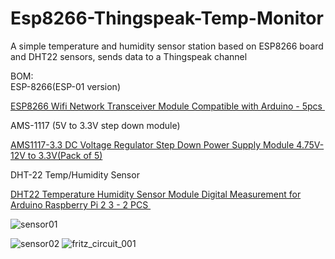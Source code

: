 # Esp8266-Thingspeak-Temp-Monitor
A simple temperature and humidity sensor station based on ESP8266 board and DHT22 sensors, sends data to a Thingspeak channel

BOM:  
ESP-8266(ESP-01 version)

<a target="_blank" href="https://www.amazon.com/gp/product/B071HCX3X7/ref=as_li_tl?ie=UTF8&camp=1789&creative=9325&creativeASIN=B071HCX3X7&linkCode=as2&tag=renchtech-20&linkId=c454f626c534069864706a0c6082850a">ESP8266 Wifi Network Transceiver Module Compatible with Arduino - 5pcs </a><img src="//ir-na.amazon-adsystem.com/e/ir?t=renchtech-20&l=am2&o=1&a=B071HCX3X7" width="1" height="1" border="0" alt="" style="border:none !important; margin:0px !important;" />

AMS-1117 (5V to 3.3V step down module)

<a target="_blank" href="https://www.amazon.com/gp/product/B01N1I1LXH/ref=as_li_tl?ie=UTF8&camp=1789&creative=9325&creativeASIN=B01N1I1LXH&linkCode=as2&tag=renchtech-20&linkId=04c9b35fa0347320236e187b1bb4bd7d">AMS1117-3.3 DC Voltage Regulator Step Down Power Supply Module 4.75V-12V to 3.3V(Pack of 5)</a><img src="//ir-na.amazon-adsystem.com/e/ir?t=renchtech-20&l=am2&o=1&a=B01N1I1LXH" width="1" height="1" border="0" alt="" style="border:none !important; margin:0px !important;" />

DHT-22 Temp/Humidity Sensor

<a target="_blank" href="https://www.amazon.com/gp/product/B073F472JL/ref=as_li_tl?ie=UTF8&camp=1789&creative=9325&creativeASIN=B073F472JL&linkCode=as2&tag=renchtech-20&linkId=5f7ea4cac55a2035341956f71b3a68b2">DHT22 Temperature Humidity Sensor Module Digital Measurement for Arduino Raspberry Pi 2 3 - 2 PCS </a><img src="//ir-na.amazon-adsystem.com/e/ir?t=renchtech-20&l=am2&o=1&a=B073F472JL" width="1" height="1" border="0" alt="" style="border:none !important; margin:0px !important;" />


![sensor01](https://res.cloudinary.com/dvryuqlqn/image/upload/v1536811208/renchtech/projects/temphumid_sensor/IMG_5000.jpg)

![sensor02](https://res.cloudinary.com/dvryuqlqn/image/upload/v1536811208/renchtech/projects/temphumid_sensor/IMG_5001.jpg)
![fritz_circuit_001](https://user-images.githubusercontent.com/36056268/37439274-c5ecc9fe-27cd-11e8-93bc-ef346ed8f31a.JPG)
